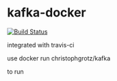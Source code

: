 # kafka-docker
[![Build Status](https://travis-ci.org/cgrotz/kafka-docker.svg?branch=master)](https://travis-ci.org/cgrotz/kafka-docker)

integrated with travis-ci

use 
docker run christophgrotz/kafka

to run

